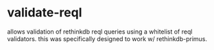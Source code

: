 # validate-reql
allows validation of rethinkdb reql queries using a whitelist of reql validators. this was specifically designed to work w/ rethinkdb-primus.
